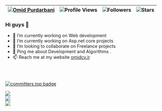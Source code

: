 
| [![Omid Purdarbani](https://img.shields.io/badge/Omid-Purdarbani-<COLOR>.svg)](https://github.com/omidpurdarbani/) | ![Profile Views](https://komarev.com/ghpvc/?username=omidpurdarbani&color=green) | ![Followers](https://img.shields.io/github/followers/omidpurdarbani) | ![Stars](https://img.shields.io/github/stars/omidpurdarbani?label=Profile%20Stars&logo=Profile%20stars&logoColor=g) |
--| --| --| --|

### Hi guys 👋


- 🔭 I’m currently working on Web development 
- 🌱 I’m currently working on Asp.net core projects 
- 👯 I’m looking to collaborate on Freelance projects
- 💬 Ping me about Development and Algorithms .<br>
- 📫 Reach me at my website <a href="http://omidcv.ir">omidcv.ir</a>


<br><br>

[![committers.top badge](https://user-badge.committers.top/iran/omidpurdarbani.svg)](https://user-badge.committers.top/iran/omidpurdarbani)

![](https://github-readme-streak-stats.herokuapp.com/?user=omidpurdarbani&theme=onedark&hide_border=false)<br/>
![](https://github-profile-trophy.vercel.app/?username=omidpurdarbani&theme=onedark)<br/>
![](https://github-readme-stats.vercel.app/api/top-langs/?username=omidpurdarbani&theme=onedark&hide_border=false&include_all_commits=true&count_private=true&layout=compact)<br/>


